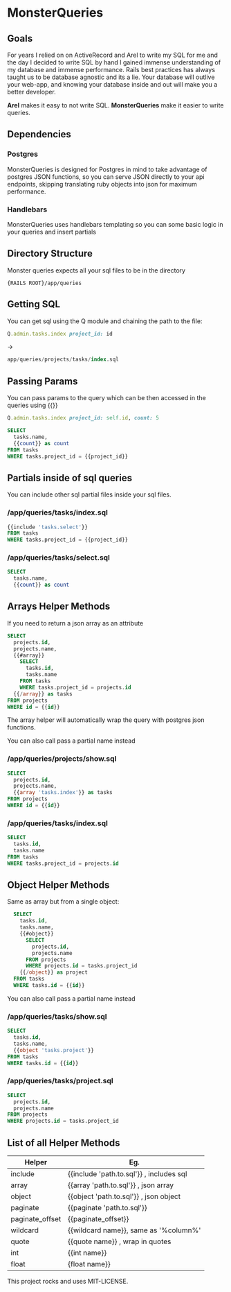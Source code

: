 # MonsterQueries #

## Goals ##

For years I relied on on ActiveRecord and Arel to write my SQL for me and the day I decided to write SQL by hand I gained immense understanding of my database and immense performance. Rails best practices has always taught us to be database agnostic and its a lie. Your database will outlive your web-app, and knowing your database inside and out will make you a better developer. 

**Arel** makes it easy to not write SQL. **MonsterQueries** make it easier to write queries.

## Dependencies ##

### Postgres ###

MonsterQueries is designed for Postgres in mind to take advantage of postgres JSON functions, so you can serve JSON directly to your api endpoints, skipping translating ruby objects into json for maximum performance.

### Handlebars ###

MonsterQueries uses handlebars templating so you can some basic logic in your queries and insert partials

## Directory Structure ##

Monster queries expects all your sql files to be in the directory

```
{RAILS ROOT}/app/queries
```

## Getting SQL ##

You can get sql using the Q module and chaining the path to the file:
```ruby
Q.admin.tasks.index project_id: id
```
->
```sql
app/queries/projects/tasks/index.sql
```

## Passing Params ##
You can pass params to the query which can be then accessed
in the queries using {{}}
```ruby
Q.admin.tasks.index project_id: self.id, count: 5
```
```sql
SELECT
  tasks.name,
  {{count}} as count
FROM tasks
WHERE tasks.project_id = {{project_id}}
```
## Partials inside of sql queries ##

You can include other sql partial files inside your sql files.

### /app/queries/tasks/index.sql ###
```sql
{{include 'tasks.select'}}
FROM tasks
WHERE tasks.project_id = {{project_id}}
```
### /app/queries/tasks/select.sql ###
```sql
SELECT
  tasks.name,
  {{count}} as count
```
## Arrays Helper Methods ##

If you need to return a json array as an attribute
```sql
SELECT
  projects.id,
  projects.name,
  {{#array}}
    SELECT
      tasks.id,
      tasks.name
    FROM tasks
    WHERE tasks.project_id = projects.id
  {{/array}} as tasks
FROM projects
WHERE id = {{id}}
```

The array helper will automatically wrap the query with
postgres json functions.

You can also call pass a partial name instead

### /app/queries/projects/show.sql ###
```sql
SELECT
  projects.id,
  projects.name,
  {{array 'tasks.index'}} as tasks
FROM projects
WHERE id = {{id}}
```

### /app/queries/tasks/index.sql ###
```sql
SELECT
  tasks.id,
  tasks.name
FROM tasks
WHERE tasks.project_id = projects.id
```

## Object Helper Methods ##

Same as array but from a single object:

```sql
  SELECT
    tasks.id,
    tasks.name,
    {{#object}}
      SELECT
        projects.id,
        projects.name
      FROM projects
      WHERE projects.id = tasks.project_id
    {{/object}} as project
  FROM tasks
  WHERE tasks.id = {{id}}
```

You can also call pass a partial name instead

### /app/queries/tasks/show.sql ###
```sql
SELECT
  tasks.id,
  tasks.name,
  {{object 'tasks.project'}}
FROM tasks
WHERE tasks.id = {{id}}
```

### /app/queries/tasks/project.sql ###
```sql
SELECT
  projects.id,
  projects.name
FROM projects
WHERE projects.id = tasks.project_id
```


## List of all Helper Methods ##

Helper             | Eg.
-------------------|----------------------------------------
include            | {{include 'path.to.sql'}} , includes sql
array              | {{array   'path.to.sql'}} , json array
object             | {{object  'path.to.sql'}} , json object
paginate           | {{paginate 'path.to.sql'}}
paginate_offset    | {{paginate_offset}}
wildcard           | {{wildcard name}}, same as '%column%'
quote              | {{quote name}} , wrap in quotes
int                | {{int name}}
float              | {float name}}

This project rocks and uses MIT-LICENSE.

